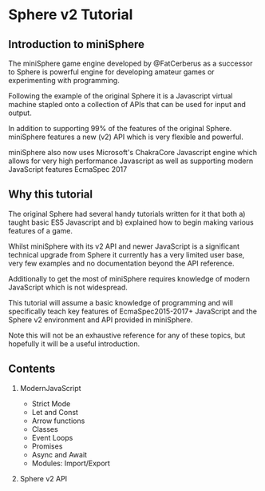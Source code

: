 # Sphere v2 Tutorial

## Introduction to miniSphere

The miniSphere game engine developed by @FatCerberus as a successor to Sphere is powerful engine for developing amateur games or experimenting with programming.

Following the example of the original Sphere it is a Javascript virtual machine stapled onto a collection of APIs that can be used for input and output.

In addition to supporting 99% of the features of the original Sphere. miniSphere features a new (v2) API which is very flexible and powerful.

miniSphere also now uses Microsoft's ChakraCore Javascript engine which allows for very high performance Javascript as well as supporting modern JavaScript features EcmaSpec 2017

## Why this tutorial

The original Sphere had several handy tutorials written for it that both a) taught basic ES5 Javascript and b) explained how to begin making various features of a game.

Whilst miniSphere with its v2 API and newer JavaScript is a significant technical upgrade from Sphere it currently has a very limited user base, very few examples and no documentation beyond the API reference.

Additionally to get the most of miniSphere requires knowledge of modern JavaScript which is not widespread.

This tutorial will assume a basic knowledge of programming and will specifically teach key features of EcmaSpec2015-2017+ JavaScript and the Sphere v2 environment and API provided in miniSphere.

Note this will not be an exhaustive reference for any of these topics, but hopefully it will be a useful introduction.

## Contents

1. ModernJavaScript
    - Strict Mode
    - Let and Const
    - Arrow functions
    - Classes
    - Event Loops
    - Promises
    - Async and Await
    - Modules: Import/Export

2. Sphere v2 API